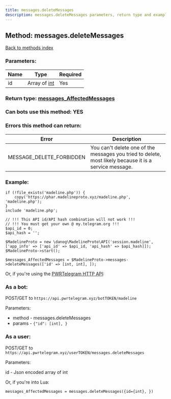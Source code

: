 ```yaml
---
title: messages.deleteMessages
description: messages.deleteMessages parameters, return type and example
---
```

## Method: messages.deleteMessages  
[Back to methods index](index.md)


### Parameters:

| Name     |    Type       | Required |
|----------|---------------|----------|
|id|Array of [int](../types/int.md) | Yes|


### Return type: [messages\_AffectedMessages](../types/messages_AffectedMessages.md)

### Can bots use this method: **YES**


### Errors this method can return:

| Error    | Description   |
|----------|---------------|
|MESSAGE_DELETE_FORBIDDEN|You can't delete one of the messages you tried to delete, most likely because it is a service message.|


### Example:


```
if (!file_exists('madeline.php')) {
    copy('https://phar.madelineproto.xyz/madeline.php', 'madeline.php');
}
include 'madeline.php';

// !!! This API id/API hash combination will not work !!!
// !!! You must get your own @ my.telegram.org !!!
$api_id = 0;
$api_hash = '';

$MadelineProto = new \danog\MadelineProto\API('session.madeline', ['app_info' => ['api_id' => $api_id, 'api_hash' => $api_hash]]);
$MadelineProto->start();

$messages_AffectedMessages = $MadelineProto->messages->deleteMessages(['id' => [int, int], ]);
```

Or, if you're using the [PWRTelegram HTTP API](https://pwrtelegram.xyz):

### As a bot:

POST/GET to `https://api.pwrtelegram.xyz/botTOKEN/madeline`

Parameters:

* method - messages.deleteMessages
* params - `{"id": [int], }`



### As a user:

POST/GET to `https://api.pwrtelegram.xyz/userTOKEN/messages.deleteMessages`

Parameters:

id - Json encoded  array of int




Or, if you're into Lua:

```
messages_AffectedMessages = messages.deleteMessages({id={int}, })
```


